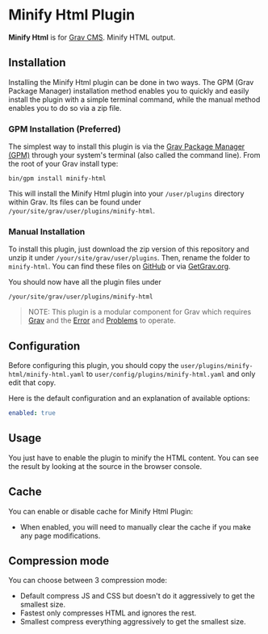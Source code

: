 # Minify Html Plugin

**Minify Html** is for [Grav CMS](http://github.com/getgrav/grav). Minify HTML output.

## Installation

Installing the Minify Html plugin can be done in two ways. The GPM (Grav Package Manager) installation method enables you to quickly and easily install the plugin with a simple terminal command, while the manual method enables you to do so via a zip file.

### GPM Installation (Preferred)

The simplest way to install this plugin is via the [Grav Package Manager (GPM)](http://learn.getgrav.org/advanced/grav-gpm) through your system's terminal (also called the command line). From the root of your Grav install type:

    bin/gpm install minify-html

This will install the Minify Html plugin into your `/user/plugins` directory within Grav. Its files can be found under `/your/site/grav/user/plugins/minify-html`.

### Manual Installation

To install this plugin, just download the zip version of this repository and unzip it under `/your/site/grav/user/plugins`. Then, rename the folder to `minify-html`. You can find these files on [GitHub](https://github.com/jimblue/grav-plugin-minify-html) or via [GetGrav.org](http://getgrav.org/downloads/plugins#extras).

You should now have all the plugin files under

    /your/site/grav/user/plugins/minify-html

> NOTE: This plugin is a modular component for Grav which requires [Grav](http://github.com/getgrav/grav) and the [Error](https://github.com/getgrav/grav-plugin-error) and [Problems](https://github.com/getgrav/grav-plugin-problems) to operate.

## Configuration

Before configuring this plugin, you should copy the `user/plugins/minify-html/minify-html.yaml` to `user/config/plugins/minify-html.yaml` and only edit that copy.

Here is the default configuration and an explanation of available options:

```yaml
enabled: true
```

## Usage

You just have to enable the plugin to minify the HTML content.
You can see the result by looking at the source in the browser console.

## Cache

You can enable or disable cache for Minify Html Plugin:

* When enabled, you will need to manually clear the cache if you make any page modifications.

## Compression mode

You can choose between 3 compression mode:

* Default compress JS and CSS but doesn't do it aggressively to get the smallest size.
* Fastest only compresses HTML and ignores the rest.
* Smallest compress everything aggressively to get the smallest size.
